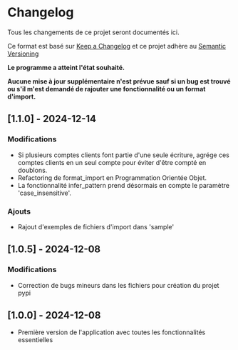 # Changelog
Tous les changements de ce projet seront documentés ici.

Ce format est basé sur [Keep a Changelog](https://keepachangelog.com/fr/1.0.0/)
et ce projet adhère au [Semantic Versioning](https://semver.org/spec/v2.0.0.html)

**Le programme a atteint l'état souhaité.**

**Aucune mise à jour supplémentaire n'est prévue sauf si un bug est trouvé ou s'il m'est demandé de rajouter une fonctionnalité ou un format d'import.**

## [1.1.0] - 2024-12-14
### Modifications
- Si plusieurs comptes clients font partie d'une seule écriture, agrége ces comptes clients en un seul compte pour éviter d'être compté en doublons.
- Refactoring de format_import en Programmation Orientée Objet.
- La fonctionnalité infer_pattern prend désormais en compte le paramètre 'case_insensitive'.

### Ajouts
- Rajout d'exemples de fichiers d'import dans 'sample'

## [1.0.5] - 2024-12-08
### Modifications
- Correction de bugs mineurs dans les fichiers pour création du projet pypi

## [1.0.0] - 2024-12-08
- Première version de l'application avec toutes les fonctionnalités essentielles
